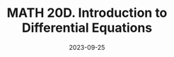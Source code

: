 ---
title: "MATH 20D. Introduction to Differential Equations"
collection: teaching
type: "Undergraduate course"
permalink: /teaching/2023-fall-math20d
venue: "University of California San Diego"
date: 2023-09-25
location: "San Diego, California"
role: "ta"
---